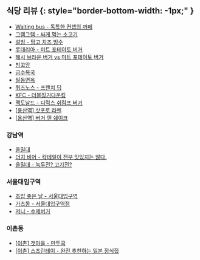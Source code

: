 ## 식당 리뷰 {: style="border-bottom-width: -1px;" }
* [Waiting bus - 독특한 컨셉의 까페](http://diary.seulgi.kim/2014/03/waiting-bus.html)
* [그램그램 - 싸게 먹는 소고기](http://diary.seulgi.kim/2014/06/blog-post.html)
* [설빙 - 망고 치즈 빙수](http://diary.seulgi.kim/2014/06/blog-post_15.html)
* [롯데리아 - 미트 포테이토 버거](http://diary.seulgi.kim/2014/06/blog-post_16.html)
* [해시 브라운 버거 vs 미트 포테이토 버거](http://diary.seulgi.kim/2014/06/hash-brown-burger.html)
* [빙꼬앙](http://diary.seulgi.kim/2014/07/blog-post_1.html)
* [금수복국](http://diary.seulgi.kim/2014/08/blog-post_3.html)
* [필동면옥](http://diary.seulgi.kim/2014/08/blog-post.html)
* [퀴즈노스 - 프렌치 딥](http://diary.seulgi.kim/2014/09/quiznos-french-dip.html)
* [KFC - 더블징거다운킹](http://diary.seulgi.kim/2014/10/kfc.html)
* [맥도날드 - 디럭스 쉬림프 버거](http://diary.seulgi.kim/2014/10/30-m.html)
* [[용산역] 삿포로 라멘](http://diary.seulgi.kim/2014/11/07-satporo.html)
* [[용산역] 버거 앤 쉐이크](http://diary.seulgi.kim/2014/11/07-burger.html)

### 강남역
* [을밀대](http://diary.seulgi.kim/2014/05/blog-post_7117.html)
* [더치 비어 - 칵테일이 전부 맛있지는 않다.](http://diary.seulgi.kim/2014/05/blog-post_18.html)
* [을밀대 - 녹두전? 고기전?](http://diary.seulgi.kim/2014/10/blog-post_3.html)

### 서울대입구역
* [초밥 좋은 날 - 서울대입구역](http://diary.seulgi.kim/2014/09/blog-post.html)
* [가츠몽 - 서울대입구역점](http://diary.seulgi.kim/2014/10/gasmong.html)
* [저니 - 수제버거](http://diary.seulgi.kim/2013/11/05-journey.html)

### 이촌동
* [[이촌] 갯마을 - 만두국](http://diary.seulgi.kim/2014/10/28-mandu.html)
* [[이촌] 스즈란테이 - 완전 추천하는 일본 정식집](http://diary.seulgi.kim/2014/11/03-suzuran-tei.html)
